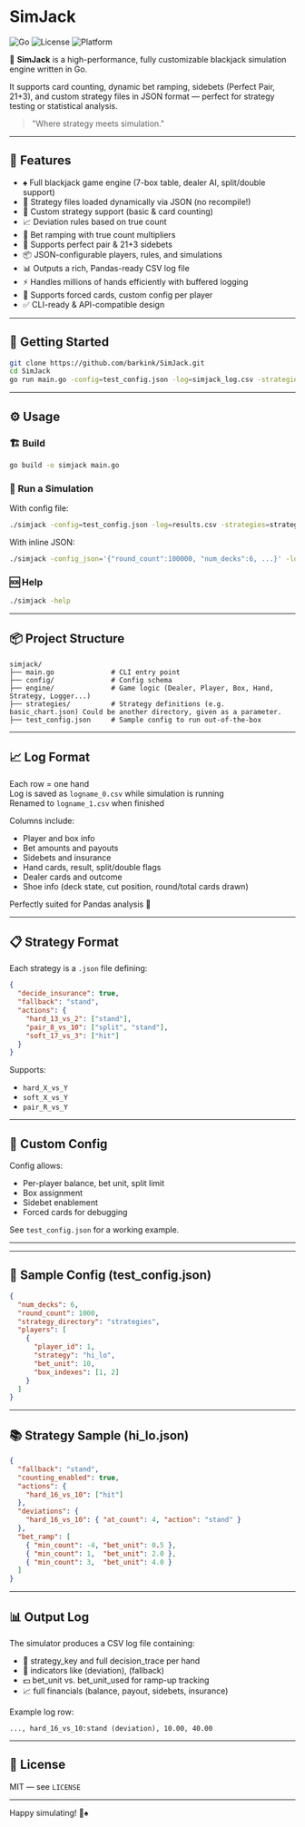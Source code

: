 # SimJack

![Go](https://img.shields.io/badge/Go-1.20+-blue)
![License](https://img.shields.io/github/license/barkink/SimJack)
![Platform](https://img.shields.io/badge/platform-cli-lightgrey)

🎲 **SimJack** is a high-performance, fully customizable blackjack simulation engine written in Go.

It supports card counting, dynamic bet ramping, sidebets (Perfect Pair, 21+3), and custom strategy files in JSON format — perfect for strategy testing or statistical analysis.

> "Where strategy meets simulation."

---

## 🚀 Features

- ♠️ Full blackjack game engine (7-box table, dealer AI, split/double support)
- 🧠 Strategy files loaded dynamically via JSON (no recompile!)
- 🧠 Custom strategy support (basic & card counting)
- 📈 Deviation rules based on true count
- 🎯 Bet ramping with true count multipliers
- 💼 Supports perfect pair & 21+3 sidebets
- 📦 JSON-configurable players, rules, and simulations
- 📊 Outputs a rich, Pandas-ready CSV log file
- ⚡ Handles millions of hands efficiently with buffered logging
- 🧪 Supports forced cards, custom config per player
- ✅ CLI-ready & API-compatible design

---

## 🚀 Getting Started

```bash
git clone https://github.com/barkink/SimJack.git
cd SimJack
go run main.go -config=test_config.json -log=simjack_log.csv -strategies=strategies/
```

---

## ⚙️ Usage

### 🏗 Build

```bash
go build -o simjack main.go
```

### 🧪 Run a Simulation

With config file:

```bash
./simjack -config=test_config.json -log=results.csv -strategies=strategies/
```

With inline JSON:

```bash
./simjack -config_json='{"round_count":100000, "num_decks":6, ...}' -log=results.csv
```

### 🆘 Help

```bash
./simjack -help
```
---
## 📦 Project Structure

```
simjack/
├── main.go              # CLI entry point
├── config/              # Config schema
├── engine/              # Game logic (Dealer, Player, Box, Hand, Strategy, Logger...)
├── strategies/          # Strategy definitions (e.g. basic_chart.json) Could be another directory, given as a parameter.
├── test_config.json     # Sample config to run out-of-the-box
```

---

## 📈 Log Format

Each row = one hand  
Log is saved as `logname_0.csv` while simulation is running  
Renamed to `logname_1.csv` when finished

Columns include:

- Player and box info
- Bet amounts and payouts
- Sidebets and insurance
- Hand cards, result, split/double flags
- Dealer cards and outcome
- Shoe info (deck state, cut position, round/total cards drawn)

Perfectly suited for Pandas analysis 🎯

---

## 📋 Strategy Format

Each strategy is a `.json` file defining:

```json
{
  "decide_insurance": true,
  "fallback": "stand",
  "actions": {
    "hard_13_vs_2": ["stand"],
    "pair_8_vs_10": ["split", "stand"],
    "soft_17_vs_3": ["hit"]
  }
}
```

Supports:
- `hard_X_vs_Y`
- `soft_X_vs_Y`
- `pair_R_vs_Y`

---

## 🔬 Custom Config

Config allows:
- Per-player balance, bet unit, split limit
- Box assignment
- Sidebet enablement
- Forced cards for debugging

See `test_config.json` for a working example.

---

---

## 🔧 Sample Config (test_config.json)

```json
{
  "num_decks": 6,
  "round_count": 1000,
  "strategy_directory": "strategies",
  "players": [
    {
      "player_id": 1,
      "strategy": "hi_lo",
      "bet_unit": 10,
      "box_indexes": [1, 2]
    }
  ]
}
```

---

## 📚 Strategy Sample (hi_lo.json)

```json
{
  "fallback": "stand",
  "counting_enabled": true,
  "actions": {
    "hard_16_vs_10": ["hit"]
  },
  "deviations": {
    "hard_16_vs_10": { "at_count": 4, "action": "stand" }
  },
  "bet_ramp": [
    { "min_count": -4, "bet_unit": 0.5 },
    { "min_count": 1,  "bet_unit": 2.0 },
    { "min_count": 3,  "bet_unit": 4.0 }
  ]
}
```

---

## 📊 Output Log

The simulator produces a CSV log file containing:
- 📌 strategy_key and full decision_trace per hand
- 🧠 indicators like (deviation), (fallback)
- 💵 bet_unit vs. bet_unit_used for ramp-up tracking
- 📈 full financials (balance, payout, sidebets, insurance)

Example log row:
```
..., hard_16_vs_10:stand (deviation), 10.00, 40.00
```

---

## 📄 License

MIT — see `LICENSE`

---

Happy simulating! 🧠♠️
